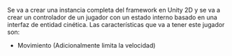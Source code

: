 Se va a crear una instancia completa del framework en Unity 2D y se va a crear un controlador de un jugador con un estado interno basado en una interfaz de entidad cinética. Las características que va a tener este jugador son:
- Movimiento (Adicionalmente limita la velocidad)